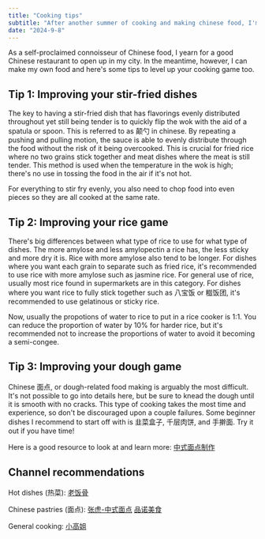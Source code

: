 ```yaml
---
title: "Cooking tips"
subtitle: "After another summer of cooking and making chinese food, I'm here to share some insights"
date: "2024-9-8"
---
```


As a self-proclaimed connoisseur of Chinese food, I yearn for a good Chinese restaurant to open up in my city. In the meantime, however, I can make my own food and here's some tips to level up your cooking game too.

## Tip 1: Improving your stir-fried dishes

The key to having a stir-fried dish that has flavorings evenly distributed throughout yet still being tender is to quickly flip the wok with the aid of a spatula or spoon. This is referred to as 颠勺 in chinese. By repeating a pushing and pulling motion, the sauce is able to evenly distribute through the food without the risk of it being overcooked. This is crucial for fried rice where no two grains stick together and meat dishes where the meat is still tender. This method is used when the temperature in the wok is high; there's no use in tossing the food in the air if it's not hot.

For everything to stir fry evenly, you also need to chop food into even pieces so they are all cooked at the same rate.

## Tip 2: Improving your rice game

There's big differences between what type of rice to use for what type of dishes. The more amylose and less amylopectin a rice has, the less sticky and more dry it is. Rice with more amylose also tend to be longer. For dishes where you want each grain to separate such as fried rice, it's recommended to use rice with more amylose such as jasmine rice. For general use of rice, usually most rice found in supermarkets are in this category. For dishes where you want rice to fully stick together such as 八宝饭 or 糍饭团, it's recommended to use gelatinous or sticky rice.

Now, usually the propotions of water to rice to put in a rice cooker is 1:1. You can reduce the proportion of water by 10% for harder rice, but it's recommended not to increase the proportions of water to avoid it becoming a semi-congee.

## Tip 3: Improving your dough game

Chinese 面点, or dough-related food making is arguably the most difficult. It's not possible to go into details here, but be sure to knead the dough until it is smooth with no cracks. This type of cooking takes the most time and experience, so don't be discouraged upon a couple failures. Some beginner dishes I recommend to start off with is 韭菜盒子, 千层肉饼, and 手擀面. Try it out if you have time!

Here is a good resource to look at and learn more:
[中式面点制作](https://www.goodreads.com/book/show/28208088)

## Channel recommendations

Hot dishes (热菜):
[老饭骨](https://www.youtube.com/@LaoFanGu)

Chinese pastries (面点):
[张虎-中式面点](https://space.bilibili.com/1440942233/)
[品诺美食](https://www.youtube.com/channel/UC1Q3fbppgFZRZmKZD6WW4KA)

General cooking:
[小高姐](https://www.youtube.com/c/MagicIngredients)